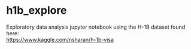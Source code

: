 # h1b_explore

Exploratory data analysis jupyter notebook using the H-1B dataset found here:<br>
https://www.kaggle.com/nsharan/h-1b-visa<br>
